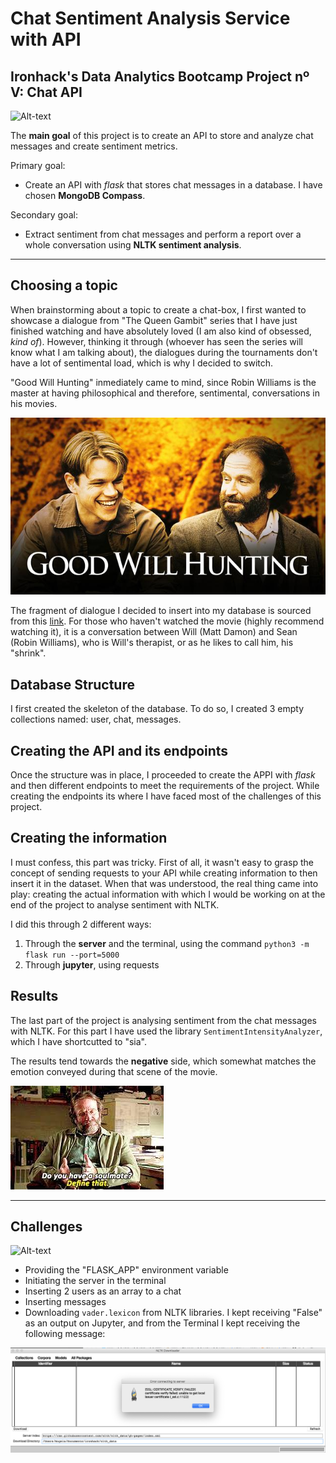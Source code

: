 # Chat Sentiment Analysis Service with API
## Ironhack's Data Analytics Bootcamp Project nº V: Chat API

![Alt-text](https://es.sendinblue.com/wp-content/uploads/sites/6/2020/03/Chat@2x.png)

The **main goal** of this project is to create an API to store and analyze chat messages and create sentiment metrics.

Primary goal:
- Create an API with *flask* that stores chat messages in a database. I have chosen **MongoDB Compass**.

Secondary goal:
- Extract sentiment from chat messages and perform a report over a whole conversation using **NLTK sentiment analysis**.
---
## Choosing a topic
When brainstorming about a topic to create a chat-box, I first wanted to showcase a dialogue from "The Queen Gambit" series that I have just finished watching and have absolutely loved (I am also kind of obsessed, *kind of*). However, thinking it through (whoever has seen the series will know what I am talking about), the dialogues during the tournaments don't have a lot of sentimental load, which is why I decided to switch.

"Good Will Hunting" inmediately came to mind, since Robin Williams is the master at having philosophical and therefore, sentimental, conversations in his movies.

![Getting Started](./images/goodwillhunting.jpg)

The fragment of dialogue I decided to insert into my database is sourced from this [link](https://www.goodreads.com/work/quotes/183901-good-will-hunting-a-screenplay). For those who haven't watched the movie (highly recommend watching it), it is a conversation between Will (Matt Damon) and Sean (Robin Williams), who is Will's therapist, or as he likes to call him, his "shrink".

## Database Structure
I first created the skeleton of the database. To do so, I created 3 empty collections named: user, chat, messages.

## Creating the API and its endpoints
Once the structure was in place, I proceeded to create the APPI with *flask* and then different endpoints to meet the requirements of the project. While creating the endpoints its where I have faced most of the challenges of this project.

## Creating the information
I must confess, this part was tricky. First of all, it wasn't easy to grasp the concept of sending requests to your API while creating information to then insert it in the dataset. When that was understood, the real thing came into play: creating the actual information with which I would be working on at the end of the project to analyse sentiment with NLTK.

I did this through 2 different ways:

 1) Through the **server** and the terminal, using the command ``python3 -m flask run --port=5000``
2) Through **jupyter**, using requests

## Results
The last part of the project is analysing sentiment from the chat messages with NLTK. For this part I have used the library ``SentimentIntensityAnalyzer``, which I have shortcutted to "sia".

The results tend towards the **negative** side, which somewhat matches the emotion conveyed during that scene of the movie. 

![Getting Started](./images/download.jpeg)

---
## Challenges
![Alt-text](https://www.channelfutures.com/files/2019/03/Challenges.jpg)
- Providing the "FLASK_APP" environment variable
- Initiating the server in the terminal
- Inserting 2 users as an array to a chat
- Inserting messages
- Downloading ``vader.lexicon`` from NLTK libraries. I kept receiving "False" as an output on Jupyter, and from the Terminal I kept receiving the following message:

![Getting Started](./images/failure.jpg)
